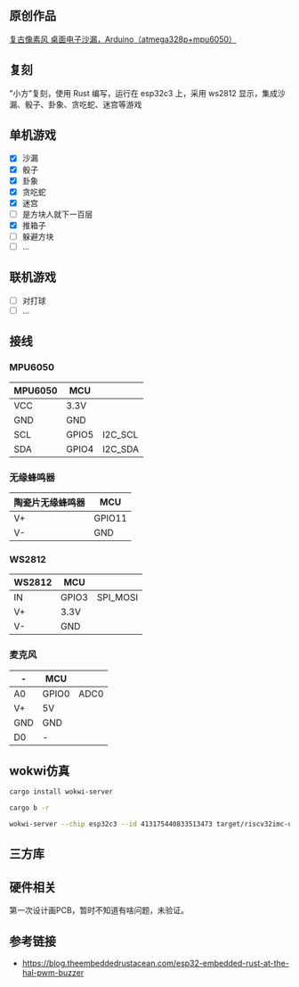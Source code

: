 ## 原创作品

[复古像素风 桌面电子沙漏，Arduino（atmega328p+mpu6050）](https://www.bilibili.com/video/BV1QP411Y7K3/?share_source=copy_web&vd_source=41da856c543dfcc8802471a83af59251)

## 复刻

"小方"复刻，使用 Rust 编写，运行在 esp32c3 上，采用 ws2812 显示，集成沙漏、骰子、卦象、贪吃蛇、迷宫等游戏

## 单机游戏

- [x] 沙漏
- [x] 骰子
- [x] 卦象
- [x] 贪吃蛇
- [x] 迷宫
- [ ] 是方块人就下一百层
- [x] 推箱子
- [ ] 躲避方块
- [ ] ...

## 联机游戏

- [ ] 对打球
- [ ] ...

## 接线

### MPU6050

| MPU6050 | MCU   |         |
| ------- | ----- | ------- |
| VCC     | 3.3V  |         |
| GND     | GND   |         |
| SCL     | GPIO5 | I2C_SCL |
| SDA     | GPIO4 | I2C_SDA |

### 无缘蜂鸣器

| 陶瓷片无缘蜂鸣器 | MCU    |
| ---------------- | ------ |
| V+               | GPIO11 |
| V-               | GND    |

### WS2812

| WS2812 | MCU   |          |
| ------ | ----- | -------- |
| IN     | GPIO3 | SPI_MOSI |
| V+     | 3.3V  |          |
| V-     | GND   |          |

### 麦克风

| -   | MCU   |      |
| --- | ----- | ---- |
| A0  | GPIO0 | ADC0 |
| V+  | 5V    |      |
| GND | GND   |      |
| D0  | -     |      |

## wokwi仿真

```bash
cargo install wokwi-server

cargo b -r

wokwi-server --chip esp32c3 --id 413175440833513473 target/riscv32imc-unknown-none-elf/release/cube
```

## 三方库

## 硬件相关

第一次设计画PCB，暂时不知道有啥问题，未验证。

## 参考链接

- https://blog.theembeddedrustacean.com/esp32-embedded-rust-at-the-hal-pwm-buzzer
